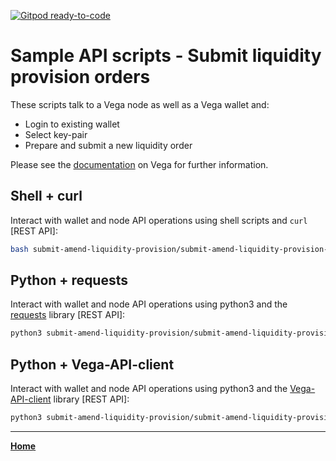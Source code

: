[![Gitpod ready-to-code](https://img.shields.io/badge/Gitpod-ready--to--code-blue?logo=gitpod)](https://gitpod.io/#https://github.com/vegaprotocol/sample-api-scripts)

# Sample API scripts - Submit liquidity provision orders

These scripts talk to a Vega node as well as a Vega wallet and:

- Login to existing wallet
- Select key-pair
- Prepare and submit a new liquidity order

Please see the [documentation](https://docs.testnet.vega.xyz) on Vega for further information.

## Shell + curl

Interact with wallet and node API operations using shell scripts and `curl` [REST API]:

```bash
bash submit-amend-liquidity-provision/submit-amend-liquidity-provision-order.sh
```

## Python + requests

Interact with wallet and node API operations using python3 and the [requests](https://pypi.org/project/requests/) library [REST API]:

```bash
python3 submit-amend-liquidity-provision/submit-amend-liquidity-provision-order.py
```

## Python + Vega-API-client

Interact with wallet and node API operations using python3 and the [Vega-API-client](https://pypi.org/project/Vega-API-client/) library [REST API]:

```bash
python3 submit-amend-liquidity-provision/submit-amend-liquidity-provision-order-with-Vega-API-client.py
```
 
---

**[Home](../README.md)**
 

